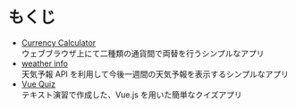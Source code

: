 # もくじ

- [Currency Calculator](./currency-calc/)  
  ウェブブラウザ上にて二種類の通貨間で両替を行うシンプルなアプリ
- [weather info](./weather-forecast/)  
  天気予報 API を利用して今後一週間の天気予報を表示するシンプルなアプリ
- [Vue Quiz](./vue-quiz/)  
  テキスト演習で作成した、Vue.js を用いた簡単なクイズアプリ
